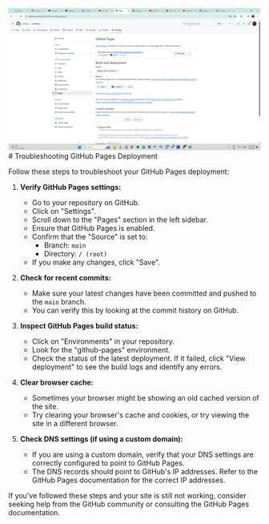 ![alt text](image.png)# Troubleshooting GitHub Pages Deployment

Follow these steps to troubleshoot your GitHub Pages deployment:

1.  **Verify GitHub Pages settings:**
    *   Go to your repository on GitHub.
    *   Click on "Settings".
    *   Scroll down to the "Pages" section in the left sidebar.
    *   Ensure that GitHub Pages is enabled.
    *   Confirm that the "Source" is set to:
        *   Branch: `main`
        *   Directory: `/ (root)`
    *   If you make any changes, click "Save".

2.  **Check for recent commits:**
    *   Make sure your latest changes have been committed and pushed to the `main` branch.
    *   You can verify this by looking at the commit history on GitHub.

3.  **Inspect GitHub Pages build status:**
    *   Click on "Environments" in your repository.
    *   Look for the "github-pages" environment.
    *   Check the status of the latest deployment. If it failed, click "View deployment" to see the build logs and identify any errors.

4.  **Clear browser cache:**
    *   Sometimes your browser might be showing an old cached version of the site.
    *   Try clearing your browser's cache and cookies, or try viewing the site in a different browser.

5.  **Check DNS settings (if using a custom domain):**
    *   If you are using a custom domain, verify that your DNS settings are correctly configured to point to GitHub Pages.
    *   The DNS records should point to GitHub's IP addresses. Refer to the GitHub Pages documentation for the correct IP addresses.

If you've followed these steps and your site is still not working, consider seeking help from the GitHub community or consulting the GitHub Pages documentation.